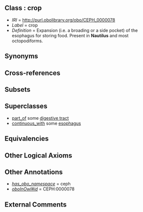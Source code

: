 
## Class : crop

 * *IRI* = http://purl.obolibrary.org/obo/CEPH_0000078
 * *Label* = crop
 * *Definition* = Expansion (i.e. a broading or a side pocket) of the esophagus for storing food. Present in <strong>Nautilus</strong> and most octopodiforms.

## Synonyms


## Cross-references


## Subsets


## Superclasses

 * [part_of](../../BFO/50/BFO_0000050.md) some [digestive tract](../../UBERON/55/UBERON_0001555.md)
 * [continuous_with](../../ceph#continuous/th/ceph#continuous_with.md) some [esophagus](../../UBERON/43/UBERON_0001043.md)

## Equivalencies


## Other Logical Axioms


## Other Annotations

 * *[has_obo_namespace](../../ce/oboInOwl#hasOBONamespace.md)* = ceph
 * *[oboInOwl#id](../../id/oboInOwl#id.md)* = CEPH:0000078

## External Comments

